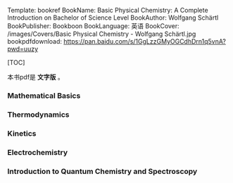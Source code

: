 Template: bookref
BookName: Basic Physical Chemistry: A Complete Introduction on Bachelor of Science Level
BookAuthor: Wolfgang Schärtl
BookPublisher: Bookboon
BookLanguage: 英语
BookCover: /images/Covers/Basic Physical Chemistry - Wolfgang Schärtl.jpg
bookpdfdownload: https://pan.baidu.com/s/1GgLzzGMyOGCdhDrn1q5vnA?pwd=uuzy 


[TOC]

本书pdf是 **文字版** 。

### Mathematical Basics

### Thermodynamics

### Kinetics

### Electrochemistry

### Introduction to Quantum Chemistry and Spectroscopy
